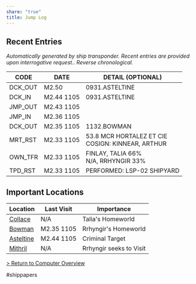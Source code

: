 ```yaml
---
share: "true"
title: Jump Log
---
```

## Recent Entries  
_Automatically generated by ship transponder. Recent entries are provided upon interrogative request.. Reverse chronological._  
  
| **CODE** | **DATE**   | **DETAIL (OPTIONAL)**                                 |  
| -------- | ---------- | ----------------------------------------------------- |  
| DCK_OUT  | M2.50      | 0931.ASTELTINE                                        |  
| DCK_IN   | M2.44 1105 | 0931.ASTELTINE                                        |  
| JMP_OUT  | M2.43 1105 |                                                       |  
| JMP_IN   | M2.36 1105 |                                                       |  
| DCK_OUT  | M2.35 1105 | 1132.BOWMAN                                           |  
| MRT_RST  | M2.33 1105 | 53.8 MCR HORTALEZ ET CIE  <br>COSIGN: KINNEAR, ARTHUR |  
| OWN_TFR  | M2.33 1105 | FINLAY, TALIA 66%  <br>N/A, RRHYNGIR 33%              |  
| TPD_RST  | M2.33 1105 | PERFORMED: LSP-02 SHIPYARD                            |  
  
## Important Locations  
  
| **Location**           | **Last Visit** | **Importance**          |  
| ---------------------- | -------------- | ----------------------- |  
| [Collace](Location/Collace.md)   | N/A            | Talia's Homeworld       |  
| [Bowman](Location/Bowman.md)    | M2.35 1105     | Rrhyngir's Homeworld    |  
| [Asteltine](Location/Asteltine.md) | M2.44 1105     | Criminal Target         |  
| [Mithril](Location/Mithril.md)   | N/A            | Rrhyngir seeks to Visit |  
  
[> Return to Computer Overview](./index.md)  
  
#shippapers